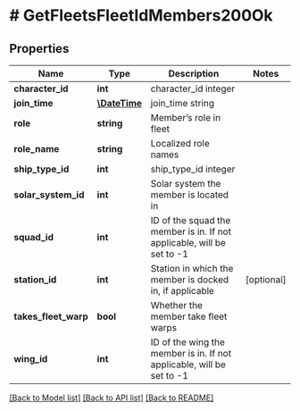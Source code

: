 # # GetFleetsFleetIdMembers200Ok

## Properties

Name | Type | Description | Notes
------------ | ------------- | ------------- | -------------
**character_id** | **int** | character_id integer | 
**join_time** | [**\DateTime**](\DateTime.md) | join_time string | 
**role** | **string** | Member’s role in fleet | 
**role_name** | **string** | Localized role names | 
**ship_type_id** | **int** | ship_type_id integer | 
**solar_system_id** | **int** | Solar system the member is located in | 
**squad_id** | **int** | ID of the squad the member is in. If not applicable, will be set to -1 | 
**station_id** | **int** | Station in which the member is docked in, if applicable | [optional] 
**takes_fleet_warp** | **bool** | Whether the member take fleet warps | 
**wing_id** | **int** | ID of the wing the member is in. If not applicable, will be set to -1 | 

[[Back to Model list]](../../README.md#documentation-for-models) [[Back to API list]](../../README.md#documentation-for-api-endpoints) [[Back to README]](../../README.md)


